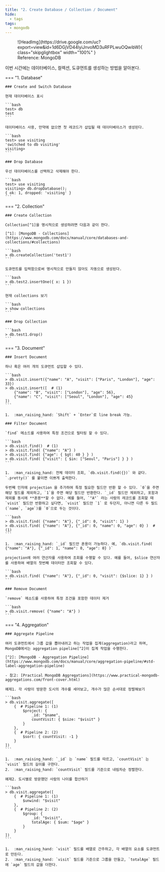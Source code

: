 ```yaml
---
title: "2. Create Database / Collection / Document"
hide:
  - tags
tags:
  - mongodb
---
```


<figure markdown>
  ![HeadImg](https://drive.google.com/uc?export=view&id=1d6DGjVD44lyiJnvoMD3uRFPLwuOQwibW){ class="skipglightbox" width="100%" }
  <figcaption>Reference: MongoDB</figcaption>
</figure>

이번 시간에는 데이터베이스, 컬렉션, 도큐먼트를 생성하는 방법을 알아본다.

=== "1. Database"

    ### Create and Switch Database

    현재 데이터베이스 표시

    ```bash
    test> db
    test
    ```

    데이터베이스 사용, 만약에 없으면 첫 레코드가 삽입될 때 데이터베이스가 생성된다.

    ```bash
    test> use visiting
    'switched to db visiting'
    visiting>
    ```

    ### Drop Database

    우선 데이터베이스를 선택하고 삭제해야 한다.

    ```bash
    test> use visiting
    visiting> db.dropDatabase();
    { ok: 1, dropped: 'visiting' }
    ```

=== "2. Collection"

    ### Create Collection

    Collection[^1]을 명시적으로 생성하려면 다음과 같이 한다.

    [^1]: [MongoDB - Collections](https://www.mongodb.com/docs/manual/core/databases-and-collections/#collections)

    ```bash
    > db.createCollection('test1')
    ```

    도큐먼트를 입력함으로써 명시적으로 만들지 않아도 자동으로 생성된다.

    ```bash
    > db.test2.insertOne({ x: 1 })
    ```

    현재 collections 보기

    ```bash
    > show collections
    ```

    ### Drop Collection

    ```bash
    > db.test1.drop()
    ```

=== "3. Document"

    ### Insert Document

    하나 혹은 여러 개의 도큐먼트 삽입할 수 있다.

    ```bash
    > db.visit.insert({"name": "A", "visit": ["Paris", "London"], "age": 33})
    > db.visit.insert([  # (1)
        {"name": "B", "visit": ["London"], "age": 56},
        {"name": "C", "visit": ["Seoul", "London"], "age": 45}
    ])
    ```

    1.  :man_raising_hand: `Shift` + `Enter`로 line break 가능.

    ### Filter Document 

    `find` 메소드를 사용하여 특정 조건으로 필터링 할 수 있다. 

    ```bash
    > db.visit.find()  # (1)
    > db.visit.find( {"name": "A"} )
    > db.visit.find( {"age": { $gt: 40 } } )
    > db.visit.find( {"visit": { $in: ["Seoul", "Paris"] } } )
    ```

    1.  :man_raising_hand: 전체 데이터 조회, `db.visit.find({})` 와 같다. `.pretty()` 를 붙이면 이쁘게 출력한다.

    두번째 인자에 projection 을 추가하여 특정 필요한 필드만 반환 할 수 있다. `0`을 주면 해당 필드를 제외하고, `1`을 주면 해당 필드만 반환한다. `_id` 필드만 제외하고, 포함과 제외를 동시에 **혼용**할 수 없다. 예를 들어, `"A"` 라는 사람의 레코드를 조회할 때 `visit` 필드만 반환하고 싶다면, `visit` 필드만 `1` 로 두던지, 아니면 다른 두 필드(`name`, `age`)를 `0`으로 두는 것이다.

    ```bash
    > db.visit.find( {"name": "A"}, {"_id": 0, "visit": 1} )
    > db.visit.find( {"name": "A"}, {"_id": 0, "name": 0, "age": 0} )  # (1)    
    ```

    1.  :man_raising_hand: `_id` 필드만 혼용이 가능하다. 예, `db.visit.find( {"name": "A"}, {"_id": 1, "name": 0, "age": 0} )`

    projection에 여러 연산자를 사용하여 조회를 수행할 수 있다. 예를 들어, $slice 연산자를 사용하여 배열의 첫번째 데이터만 조회할 수 있다.

    ```bash
    > db.visit.find( {"name": "A"}, {"_id": 0, "visit": {$slice: 1} } )
    ```

    ### Remove Document

    `remove` 메소드를 사용하여 특정 조건을 포함한 데이터 제거

    ```bash
    > db.visit.remove( {"name": "A"} )
    ```


=== "4. Aggregation"

    ### Aggregate Pipeline

    여러 도큐먼트에서 그룹 값을 뽑아내려고 하는 작업을 집계(aggregation)라고 하며, MongoDB에서는 aggregation pipeline[^2]이 집계 작업을 수행한다.
    
    [^2]: [MongoDB - Aggregation Pipeline](https://www.mongodb.com/docs/manual/core/aggregation-pipeline/#std-label-aggregation-pipeline)

    - 참고: [Practical MongoDB Aggregations](https://www.practical-mongodb-aggregations.com/front-cover.html)

    예제1. 각 사람이 방문한 도시의 개수를 세어보고, 개수가 많은 순서대로 정렬해보기

    ```bash
    > db.visit.aggregate([
        {  # Pipeline 1: (1)
            $project: {
                _id: "$name",
                countVisit: { $size: "$visit" }
            }
        },
        {  # Pipeline 2: (2)
            $sort: { countVisit: -1 }
        }
    ])
    ```

    1.  :man_raising_hand: `_id` 는 `name` 필드를 따르고, `countVisit` 는 `visit` 필드의 길이를 구한다.
    2.  :man_raising_hand: `countVisit` 필드를 기준으로 내림차순 정렬한다. 

    예제2. 도시별로 방문했던 사람의 나이를 합산하기
    
    ```bash
    > db.visit.aggregate([
        {  # Pipeline 1: (1)
            $unwind: "$visit"
        },
        {  # Pipeline 2: (2)
            $group: {
                _id: "$visit",
                totalAge: { $sum: "$age" }
            }
        }
    ])
    ```

    1.  :man_raising_hand: `visit` 필드를 배열로 간주하고, 각 배열의 요소를 도큐먼트로 만든다.
    2.  :man_raising_hand: `visit` 필드를 기준으로 그룹을 만들고, `totalAge` 필드에 `age` 필드의 값을 더한다.

